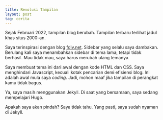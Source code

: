 ```yaml
---
title: Revolusi Tampilan
layout: post
tag: cerita
---
```


Sejak Februari 2022, tampilan blog berubah. Tampilan terbaru terlihat jadul khas situs 2000-an.

Saya terinspirasi dengan blog [fdiv.net](https://fdiv.net). Sidebar yang selalu saya dambakan. Berulang kali saya menambahkan sidebar di tema lama, tetapi tidak berhasil. Mau tidak mau, saya harus merubah ulang temanya.

Saya membuat tema ini dari awal dengan kode HTML dan CSS. Saya menghindari Javascript, kecuali kotak pencarian demi efisiensi blog. Ini adalah awal mula saya _coding_. Jadi, mohon maaf jika tampilan di perangkat kamu tidak bagus.

Ya, saya masih menggunakan Jekyll. Di saat yang bersamaan, saya sedang mempelajari Hugo.

Apakah saya akan pindah? Saya tidak tahu. Yang pasti, saya sudah nyaman di Jekyll.

